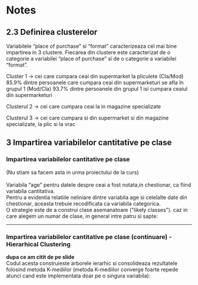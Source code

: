 # Notes

## 2.3 Definirea clusterelor

Variabilele “place of purchase” si “format” caracterizeaza cel mai bine impartirea in 3 clustere. 
Fiecarea din clustere este caracterizat de o categorie a variabilei “place of purchase” si de o categorie a variabilei “format”.

Cluster 1 -> cei care cumpara ceai din supermarket la pliculete
(Cla/Mod) 85.9% dintre persoanele care cumpara ceai din supermarketuri se afla în grupul 1
(Mod/Cla) 93.7% dintre persoanele din grupul 1 isi cumpara ceaiul din supermarketuri

Clusterul 2 -> cei care cumpara ceai la in magazine specializate

Clusterul 3 -> cei care cumpara si din supermarket si din magazine specializate, la plic si la vrac

## 3 Impartirea variabilelor cantitative pe clase

### Impartirea variabilelor cantitative pe clase

(Nu stiam sa facem asta in urma proiectului de la curs)
<br/>
<br/>
Variabila “age” pentru datele despre ceai a fost notata,in chestionar, ca fiind variabila cantitativa.
<br/>
Pentru a evidentia relatiile neliniare dintre variabila age si celelalte date din chestionar, aceasta trebuie recodificata ca variabila categorica.
<br/>
O strategie este de a construi clase asemanatoare ("likely classes"). caz in care alegem un numar de clase, in general intre patru si sapte:

----

### Impartirea variabilelor cantitative pe clase (continuare) - Hierarhical Clustering
**dupa ce am citit de pe slide**
<br/>
Codul acesta construieste arborele ierarhic si consolideaza rezultatele folosind metoda K-mediilor (metoda K-mediilor converge foarte repede atunci cand este implementata doar pe o singura variabila):

